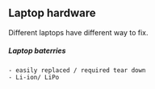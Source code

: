 ## Laptop hardware

Different laptops have different way to fix.

##### Laptop baterries
	- easily replaced / required tear down
	- Li-ion/ LiPo 
